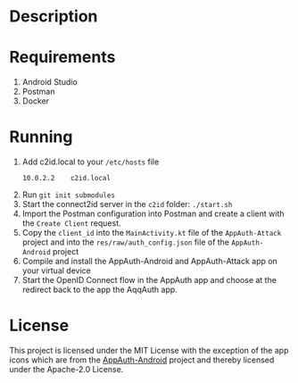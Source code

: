 # Description



# Requirements

1. Android Studio
2. Postman
3. Docker

# Running

1. Add c2id.local to your ``/etc/hosts`` file
    ```
    10.0.2.2	c2id.local
    ```
2. Run ``git init submodules``
3. Start the connect2id server in the ``c2id``
folder: ``./start.sh``
4. Import the Postman configuration into Postman
and create a client with the ``Create Client`` request.
5. Copy the ``client_id`` into the ``MainActivity.kt``
file of the ``AppAuth-Attack`` project and into the
``res/raw/auth_config.json`` file of the ``AppAuth-Android``
project
6. Compile and install the AppAuth-Android and
AppAuth-Attack app on your virtual device
7. Start the OpenID Connect flow in the AppAuth
app and choose at the redirect back to the app the 
AqqAuth app.

# License

This project is licensed under the MIT License
with the exception of the app icons which
are from the [AppAuth-Android](https://github.com/openid/AppAuth-Android)
project and thereby licensed under the Apache-2.0 License.
